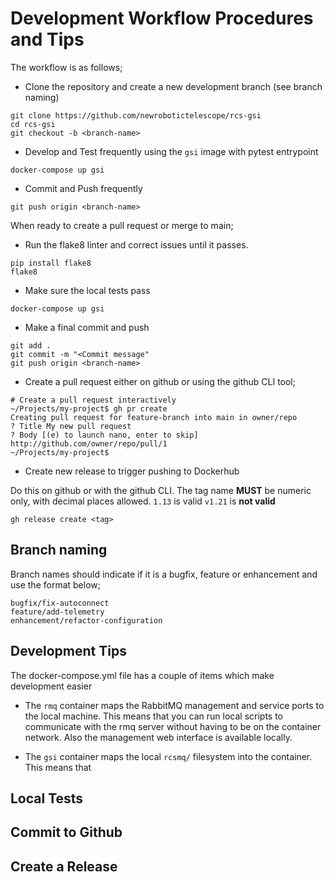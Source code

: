 # Development Workflow Procedures and Tips

The workflow is as follows;

* Clone the repository and create a new development branch (see branch naming)
```shell
git clone https://github.com/newrobotictelescope/rcs-gsi
cd rcs-gsi
git checkout -b <branch-name>
```

* Develop and Test frequently using the `gsi` image with pytest entrypoint
```shell
docker-compose up gsi
```
* Commit and Push frequently
```shell
git push origin <branch-name>
```

When ready to create a pull request or merge to main;

* Run the flake8 linter and correct issues until it passes.
```shell
pip install flake8
flake8
```

* Make sure the local tests pass
```shell
docker-compose up gsi
```

* Make a final commit and push
```shell
git add .
git commit -m "<Commit message"
git push origin <branch-name>
```

* Create a pull request either on github or using the github CLI tool;
```
# Create a pull request interactively
~/Projects/my-project$ gh pr create
Creating pull request for feature-branch into main in owner/repo
? Title My new pull request
? Body [(e) to launch nano, enter to skip]
http://github.com/owner/repo/pull/1
~/Projects/my-project$
```

* Create new release to trigger pushing to Dockerhub

Do this on github or with the github CLI. The tag name **MUST** be numeric
only, with decimal places allowed. `1.13` is valid `v1.21` is **not valid**

```
gh release create <tag>
```


## Branch naming
Branch names should indicate if it is a bugfix, feature or enhancement
and use the format below;

```
bugfix/fix-autoconnect
feature/add-telemetry
enhancement/refactor-configuration
```

## Development Tips
The docker-compose.yml file has a couple of items which make development easier

* The `rmq` container maps the RabbitMQ management and service ports to the
local machine. This means that you can run local scripts to communicate with the
rmq server without having to be on the container network. Also the management
web interface is available locally.

* The `gsi` container maps the local `rcsmq/` filesystem into the container.
This means that



## Local Tests


## Commit to Github


## Create a Release
